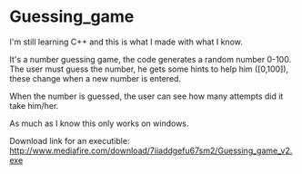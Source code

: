 Guessing_game
=============

I'm still learning C++ and this is what I made with what I know.

It's a number guessing game, the code generates a random number 0-100.
The user must guess the number, he gets some hints to help him ([0,100]),
these change when a new number is entered.

When the number is guessed, the user can see how many attempts did it take him/her.

As much as I know this only works on windows.

Download link for an executible: http://www.mediafire.com/download/7iiaddgefu67sm2/Guessing_game_v2.exe
